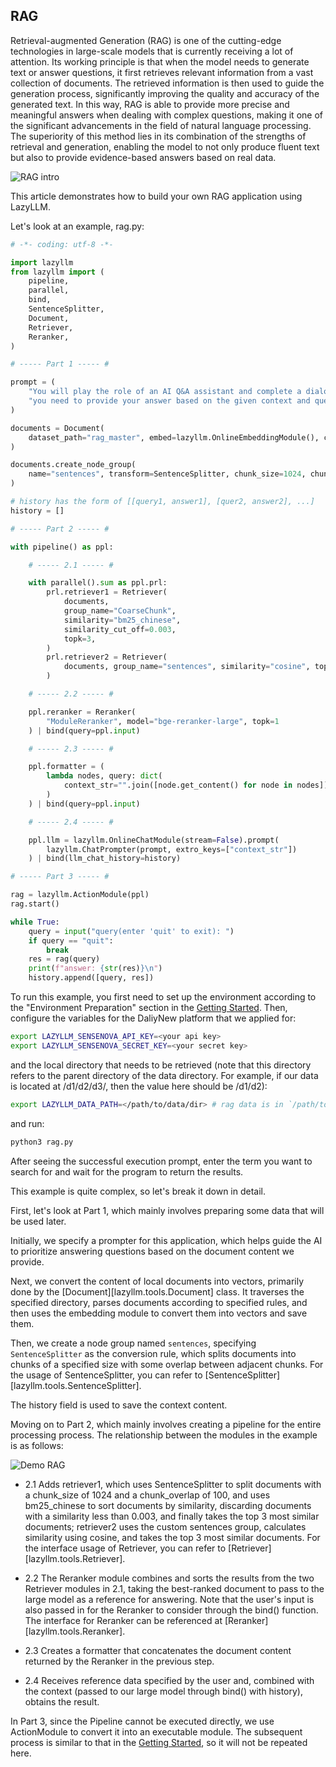 ## RAG

Retrieval-augmented Generation (RAG) is one of the cutting-edge technologies in large-scale models that is currently receiving a lot of attention. Its working principle is that when the model needs to generate text or answer questions, it first retrieves relevant information from a vast collection of documents. The retrieved information is then used to guide the generation process, significantly improving the quality and accuracy of the generated text. In this way, RAG is able to provide more precise and meaningful answers when dealing with complex questions, making it one of the significant advancements in the field of natural language processing. The superiority of this method lies in its combination of the strengths of retrieval and generation, enabling the model to not only produce fluent text but also to provide evidence-based answers based on real data.

![RAG intro](../assets/rag-intro.png)

This article demonstrates how to build your own RAG application using LazyLLM.

Let's look at an example, rag.py:

```python
# -*- coding: utf-8 -*-

import lazyllm
from lazyllm import (
    pipeline,
    parallel,
    bind,
    SentenceSplitter,
    Document,
    Retriever,
    Reranker,
)

# ----- Part 1 ----- #

prompt = (
    "You will play the role of an AI Q&A assistant and complete a dialogue task. In this task, "
    "you need to provide your answer based on the given context and question."
)

documents = Document(
    dataset_path="rag_master", embed=lazyllm.OnlineEmbeddingModule(), create_ui=False
)

documents.create_node_group(
    name="sentences", transform=SentenceSplitter, chunk_size=1024, chunk_overlap=100
)

# history has the form of [[query1, answer1], [quer2, answer2], ...]
history = []

# ----- Part 2 ----- #

with pipeline() as ppl:

    # ----- 2.1 ----- #

    with parallel().sum as ppl.prl:
        prl.retriever1 = Retriever(
            documents,
            group_name="CoarseChunk",
            similarity="bm25_chinese",
            similarity_cut_off=0.003,
            topk=3,
        )
        prl.retriever2 = Retriever(
            documents, group_name="sentences", similarity="cosine", topk=3
        )

    # ----- 2.2 ----- #

    ppl.reranker = Reranker(
        "ModuleReranker", model="bge-reranker-large", topk=1
    ) | bind(query=ppl.input)

    # ----- 2.3 ----- #

    ppl.formatter = (
        lambda nodes, query: dict(
            context_str="".join([node.get_content() for node in nodes]), query=query
        )
    ) | bind(query=ppl.input)

    # ----- 2.4 ----- #

    ppl.llm = lazyllm.OnlineChatModule(stream=False).prompt(
        lazyllm.ChatPrompter(prompt, extro_keys=["context_str"])
    ) | bind(llm_chat_history=history)

# ----- Part 3 ----- #

rag = lazyllm.ActionModule(ppl)
rag.start()

while True:
    query = input("query(enter 'quit' to exit): ")
    if query == "quit":
        break
    res = rag(query)
    print(f"answer: {str(res)}\n")
    history.append([query, res])
```

To run this example, you first need to set up the environment according to the "Environment Preparation" section in the [Getting Started](../index.md). Then, configure the variables for the DaliyNew platform that we applied for:

```bash
export LAZYLLM_SENSENOVA_API_KEY=<your api key>
export LAZYLLM_SENSENOVA_SECRET_KEY=<your secret key>
```

and the local directory that needs to be retrieved (note that this directory refers to the parent directory of the data directory. For example, if our data is located at /d1/d2/d3/, then the value here should be /d1/d2):

```bash
export LAZYLLM_DATA_PATH=</path/to/data/dir> # rag data is in `/path/to/data/dir/rag_master` in this example
```

and run:

```bash
python3 rag.py
```

After seeing the successful execution prompt, enter the term you want to search for and wait for the program to return the results.

This example is quite complex, so let's break it down in detail.

First, let's look at Part 1, which mainly involves preparing some data that will be used later.

Initially, we specify a prompter for this application, which helps guide the AI to prioritize answering questions based on the document content we provide.

Next, we convert the content of local documents into vectors, primarily done by the [Document][lazyllm.tools.Document] class. It traverses the specified directory, parses documents according to specified rules, and then uses the embedding module to convert them into vectors and save them.

Then, we create a node group named `sentences`, specifying `SentenceSplitter` as the conversion rule, which splits documents into chunks of a specified size with some overlap between adjacent chunks. For the usage of SentenceSplitter, you can refer to [SentenceSplitter][lazyllm.tools.SentenceSplitter].

The history field is used to save the context content.

Moving on to Part 2, which mainly involves creating a pipeline for the entire processing process. The relationship between the modules in the example is as follows:

![Demo RAG](../assets/rag-demo.png)

* 2.1 Adds retriever1, which uses SentenceSplitter to split documents with a chunk_size of 1024 and a chunk_overlap of 100, and uses bm25_chinese to sort documents by similarity, discarding documents with a similarity less than 0.003, and finally takes the top 3 most similar documents; retriever2 uses the custom sentences group, calculates similarity using cosine, and takes the top 3 most similar documents. For the interface usage of Retriever, you can refer to [Retriever][lazyllm.tools.Retriever].

* 2.2 The Reranker module combines and sorts the results from the two Retriever modules in 2.1, taking the best-ranked document to pass to the large model as a reference for answering. Note that the user's input is also passed in for the Reranker to consider through the bind() function. The interface for Reranker can be referenced at [Reranker][lazyllm.tools.Reranker].

* 2.3 Creates a formatter that concatenates the document content returned by the Reranker in the previous step.

* 2.4 Receives reference data specified by the user and, combined with the context (passed to our large model through bind() with history), obtains the result.

In Part 3, since the Pipeline cannot be executed directly, we use ActionModule to convert it into an executable module. The subsequent process is similar to that in the [Getting Started](../index.md), so it will not be repeated here.
